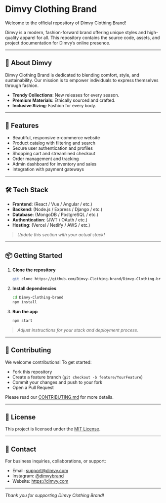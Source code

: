 # Dimvy Clothing Brand

Welcome to the official repository of Dimvy Clothing Brand!

Dimvy is a modern, fashion-forward brand offering unique styles and high-quality apparel for all. This repository contains the source code, assets, and project documentation for Dimvy’s online presence.

---

## 🌟 About Dimvy

Dimvy Clothing Brand is dedicated to blending comfort, style, and sustainability. Our mission is to empower individuals to express themselves through fashion.

- **Trendy Collections**: New releases for every season.
- **Premium Materials**: Ethically sourced and crafted.
- **Inclusive Sizing**: Fashion for every body.

---

## 🚀 Features

- Beautiful, responsive e-commerce website
- Product catalog with filtering and search
- Secure user authentication and profiles
- Shopping cart and streamlined checkout
- Order management and tracking
- Admin dashboard for inventory and sales
- Integration with payment gateways

---

## 🛠️ Tech Stack

- **Frontend**: (React / Vue / Angular / etc.)
- **Backend**: (Node.js / Express / Django / etc.)
- **Database**: (MongoDB / PostgreSQL / etc.)
- **Authentication**: (JWT / OAuth / etc.)
- **Hosting**: (Vercel / Netlify / AWS / etc.)

> _Update this section with your actual stack!_

---

## 📦 Getting Started

1. **Clone the repository**
   ```bash
   git clone https://github.com/Dimvy-Clothing-brand/Dimvy-Clothing-brand.git
   ```
2. **Install dependencies**
   ```bash
   cd Dimvy-Clothing-brand
   npm install
   ```
3. **Run the app**
   ```bash
   npm start
   ```

> _Adjust instructions for your stack and deployment process._

---

## 📝 Contributing

We welcome contributions! To get started:

- Fork this repository
- Create a feature branch (`git checkout -b feature/YourFeature`)
- Commit your changes and push to your fork
- Open a Pull Request

Please read our [CONTRIBUTING.md](CONTRIBUTING.md) for more details.

---

## 📄 License

This project is licensed under the [MIT License](LICENSE).

---

## 📧 Contact

For business inquiries, collaborations, or support:
- Email: support@dimvy.com
- Instagram: [@dimvybrand](https://instagram.com/@dimvy_clothing_brand)
- Website: https://dimvy.com

---

_Thank you for supporting Dimvy Clothing Brand!_
